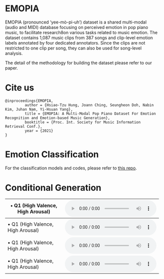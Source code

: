 # EMOPIA

EMOPIA  (pronounced  ‘yee-mò-pi-uh’)  dataset is a  shared multi-modal (audio and MIDI) database focusing on perceived emotion in pop piano music, to facilitate research8on  various  tasks  related  to  music  emotion. The dataset contains 1,087 music clips from 387 songs and clip-level emotion  labels  annotated by four dedicated  annotators. Since the clips are not restricted to one clip per song, they can also be used for song-level analysis.   

The detail of the methodology  for  building  the  dataset please refer to our paper.  

# Cite us

```
@inproceedings{EMOPIA,
         author = {Hsiao-Tzu Hung, Joann Ching, Seungheon Doh, Nabin Kim, Juhan Nam, Yi-Hsuan Yang},
         title = {EMOPIA: A Multi-Modal Pop Piano Dataset For Emotion Recognition and Emotion-based Music Generation},
         booktitle = {Proc. Int. Society for Music Information Retrieval Conf.},
         year = {2021}
}
```

# Emotion Classification

For the classification models and codes, please refer to [this repo](https://github.com/Dohppak/MIDI_Emotion_Classification).


# Conditional Generation


<table>
  <thead>
    <tr>
      <th>• Q1 (High Valence, High Arousal)</th>
      <th><audio controls=""><source src="./assets/audio_samples/3_Pre-trained_Transformer/Q1/Q1_1/mp3" type="audio/mpeg" /></audio></th>
    </tr>
  </thead>
  <tbody>
    <tr>
      <td>• Q1 (High Valence, High Arousal)</td>
      <td><audio controls=""><source src="./assets/audio_samples/3_Pre-trained_Transformer/Q1/Q1_1/mp3" type="audio/mpeg" /></audio></td>
    </tr>
    <tr>
      <td>• Q1 (High Valence, High Arousal)</td>
      <td><audio controls=""><source src="./assets/audio_samples/3_Pre-trained_Transformer/Q1/Q1_1/mp3" type="audio/mpeg" /></audio></td>
    </tr>
    <tr>
      <td>• Q1 (High Valence, High Arousal)</td>
      <td><audio controls=""><source src="./assets/audio_samples/3_Pre-trained_Transformer/Q1/Q1_1/mp3" type="audio/mpeg" /></audio></td>
    </tr>
  </tbody>
</table>